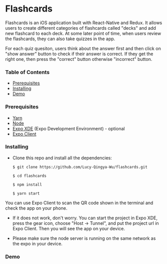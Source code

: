 # Flashcards

Flashcards is an iOS application built with React-Native and Redux. It allows users to create different categories of flashcards called "decks" and add new flashcard to each deck. At some later point of time, when users review the flashcards, they can also take quizzes in the app.


For each quiz quesiton, users think about the answer first and then click on "show answer" button to check if their answer is correct. If they get the right one, then press the "correct" button otherwise "incorrect" button.

### Table of Contents
* [Prerequisites](#prerequisites)
* [Installing](#installing)
* [Demo](#demo)

### Prerequisites

* [Yarn](https://www.npmjs.com/package/yarn)
* [Node](https://nodejs.org/en/)
* [Expo XDE](https://docs.expo.io/versions/latest/introduction/installation.html) (Expo Development Environment) - optional
* [Expo Client](https://itunes.apple.com/us/app/expo-client/id982107779?mt=8)



### Installing

* Clone this repo and install all the dependencies:

	```
	$ git clone https://github.com/Lucy-Qingya-Wu/flashcards.git

	$ cd flashcards

	$ npm install

	$ yarn start

	```

You can use Expo Client to scan the QR code shown in the terminal and check the app on your phone.



* If it does not work, don't worry. You can start the project in Expo XDE, press the gear icon, choose "Host -> Tunnel", and put the project url in Expo Client. Then you will see the app on your device.

* Please make sure the node server is running on the same network as the expo in your device.





### Demo



